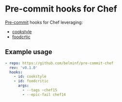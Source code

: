 # Pre-commit hooks for Chef

[Pre-commit](http://pre-commit.com) hooks for Chef leveraging:
* [cookstyle](https://github.com/chef/cookstyle)
* [foodcrtic](http://www.foodcritic.io/)

## Example usage
```yaml
- repo: https://github.com/belminf/pre-commit-chef
  rev: 'v0.1.0'
  hooks:
    - id: cookstyle
    - id: foodcritic
      args:
        - --tags ~chef15
        - --epic-fail chef14
```

